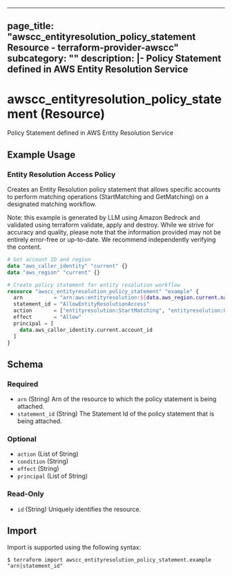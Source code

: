 
---
page_title: "awscc_entityresolution_policy_statement Resource - terraform-provider-awscc"
subcategory: ""
description: |-
  Policy Statement defined in AWS Entity Resolution Service
---

# awscc_entityresolution_policy_statement (Resource)

Policy Statement defined in AWS Entity Resolution Service

## Example Usage

### Entity Resolution Access Policy

Creates an Entity Resolution policy statement that allows specific accounts to perform matching operations (StartMatching and GetMatching) on a designated matching workflow.
                                
Note: this example is generated by LLM using Amazon Bedrock and validated using terraform validate, apply and destroy. While we strive for accuracy and quality, please note that the information provided may not be entirely error-free or up-to-date. We recommend independently verifying the content.

```terraform
# Get account ID and region
data "aws_caller_identity" "current" {}
data "aws_region" "current" {}

# Create policy statement for entity resolution workflow
resource "awscc_entityresolution_policy_statement" "example" {
  arn          = "arn:aws:entityresolution:${data.aws_region.current.name}:${data.aws_caller_identity.current.account_id}:matchingworkflow/example-workflow"
  statement_id = "AllowEntityResolutionAccess"
  action       = ["entityresolution:StartMatching", "entityresolution:GetMatching"]
  effect       = "Allow"
  principal = [
    data.aws_caller_identity.current.account_id
  ]
}
```

<!-- schema generated by tfplugindocs -->
## Schema

### Required

- `arn` (String) Arn of the resource to which the policy statement is being attached.
- `statement_id` (String) The Statement Id of the policy statement that is being attached.

### Optional

- `action` (List of String)
- `condition` (String)
- `effect` (String)
- `principal` (List of String)

### Read-Only

- `id` (String) Uniquely identifies the resource.

## Import

Import is supported using the following syntax:

```shell
$ terraform import awscc_entityresolution_policy_statement.example "arn|statement_id"
```
